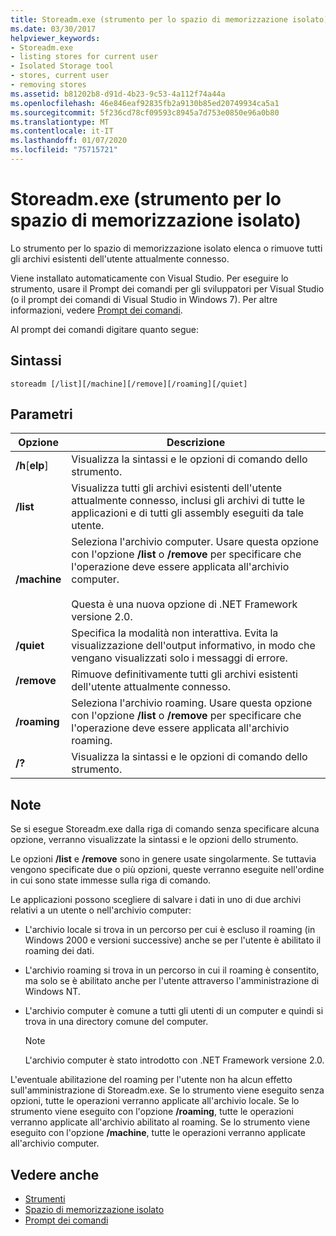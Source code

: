```yaml
---
title: Storeadm.exe (strumento per lo spazio di memorizzazione isolato)
ms.date: 03/30/2017
helpviewer_keywords:
- Storeadm.exe
- listing stores for current user
- Isolated Storage tool
- stores, current user
- removing stores
ms.assetid: b81202b8-d91d-4b23-9c53-4a112f74a44a
ms.openlocfilehash: 46e846eaf92835fb2a9130b85ed20749934ca5a1
ms.sourcegitcommit: 5f236cd78cf09593c8945a7d753e0850e96a0b80
ms.translationtype: MT
ms.contentlocale: it-IT
ms.lasthandoff: 01/07/2020
ms.locfileid: "75715721"
---
```

# <a name="storeadmexe-isolated-storage-tool"></a>Storeadm.exe (strumento per lo spazio di memorizzazione isolato)
Lo strumento per lo spazio di memorizzazione isolato elenca o rimuove tutti gli archivi esistenti dell'utente attualmente connesso.  
  
 Viene installato automaticamente con Visual Studio. Per eseguire lo strumento, usare il Prompt dei comandi per gli sviluppatori per Visual Studio (o il prompt dei comandi di Visual Studio in Windows 7). Per altre informazioni, vedere [Prompt dei comandi](developer-command-prompt-for-vs.md).  
  
 Al prompt dei comandi digitare quanto segue:  
  
## <a name="syntax"></a>Sintassi  
  
```console  
storeadm [/list][/machine][/remove][/roaming][/quiet]  
```  
  
## <a name="parameters"></a>Parametri  
  
|Opzione|Descrizione|  
|------------|-----------------|  
|**/h**[**elp**]|Visualizza la sintassi e le opzioni di comando dello strumento.|  
|**/list**|Visualizza tutti gli archivi esistenti dell'utente attualmente connesso, inclusi gli archivi di tutte le applicazioni e di tutti gli assembly eseguiti da tale utente.|  
|**/machine**|Seleziona l'archivio computer. Usare questa opzione con l'opzione **/list** o **/remove** per specificare che l'operazione deve essere applicata all'archivio computer.<br /><br /> Questa è una nuova opzione di .NET Framework versione 2.0.|  
|**/quiet**|Specifica la modalità non interattiva. Evita la visualizzazione dell'output informativo, in modo che vengano visualizzati solo i messaggi di errore.|  
|**/remove**|Rimuove definitivamente tutti gli archivi esistenti dell'utente attualmente connesso.|  
|**/roaming**|Seleziona l'archivio roaming. Usare questa opzione con l'opzione **/list** o **/remove** per specificare che l'operazione deve essere applicata all'archivio roaming.|  
|**/?**|Visualizza la sintassi e le opzioni di comando dello strumento.|  
  
## <a name="remarks"></a>Note  
 Se si esegue Storeadm.exe dalla riga di comando senza specificare alcuna opzione, verranno visualizzate la sintassi e le opzioni dello strumento.  
  
 Le opzioni **/list** e **/remove** sono in genere usate singolarmente. Se tuttavia vengono specificate due o più opzioni, queste verranno eseguite nell'ordine in cui sono state immesse sulla riga di comando.  
  
 Le applicazioni possono scegliere di salvare i dati in uno di due archivi relativi a un utente o nell'archivio computer:  
  
- L'archivio locale si trova in un percorso per cui è escluso il roaming (in Windows 2000 e versioni successive) anche se per l'utente è abilitato il roaming dei dati.  
  
- L'archivio roaming si trova in un percorso in cui il roaming è consentito, ma solo se è abilitato anche per l'utente attraverso l'amministrazione di Windows NT.  
  
- L'archivio computer è comune a tutti gli utenti di un computer e quindi si trova in una directory comune del computer.  
  
    > [!NOTE]
    > L'archivio computer è stato introdotto con .NET Framework versione 2.0.  
  
 L'eventuale abilitazione del roaming per l'utente non ha alcun effetto sull'amministrazione di Storeadm.exe. Se lo strumento viene eseguito senza opzioni, tutte le operazioni verranno applicate all'archivio locale. Se lo strumento viene eseguito con l'opzione **/roaming**, tutte le operazioni verranno applicate all'archivio abilitato al roaming. Se lo strumento viene eseguito con l'opzione **/machine**, tutte le operazioni verranno applicate all'archivio computer.  
  
## <a name="see-also"></a>Vedere anche

- [Strumenti](index.md)
- [Spazio di memorizzazione isolato](../../standard/io/isolated-storage.md)
- [Prompt dei comandi](developer-command-prompt-for-vs.md)

